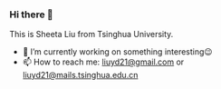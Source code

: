 ### Hi there 👋  

This is Sheeta Liu from Tsinghua University.  

- 🔭 I’m currently working on something interesting😉    
- 📫 How to reach me: liuyd21@gmail.com or liuyd21@mails.tsinghua.edu.cn
<!--
- ⚡ Learn more about me: [Sheeta Liu's Paradise Regained](https://liuydd.github.io/)
-->
<!--
![Top Langs](https://github-readme-stats.vercel.app/api/top-langs/?username=liuydd&layout=compact&theme=light) 
-->
<!--
![liuydd's GitHub stats](https://github-readme-stats.vercel.app/api?username=liuydd&show_icons=true&theme=light)  


**liuydd/liuydd** is a ✨ _special_ ✨ repository because its `README.md` (this file) appears on your GitHub profile.

Here are some ideas to get you started:

- 🔭 I’m currently working on something interesting😉  
- 🌱 I’m currently learning something about NLP
- 👯 I’m looking to collaborate on ...
- 🤔 I’m looking for help with ...
- 💬 Ask me about ... 
- 📫 How to reach me: ...
- 😄 Pronouns: ...
- ⚡ Fun fact: ...

![](https://stats.justsong.cn/api/bilibili/?id=500346891&theme=light)  
![](https://activity-graph.herokuapp.com/graph?username=liuydd&theme=github)
You are my ![Visitor Count](https://profile-counter.glitch.me/liuydd/count.svg) visitor, thank you!🎉🎉  
-->
